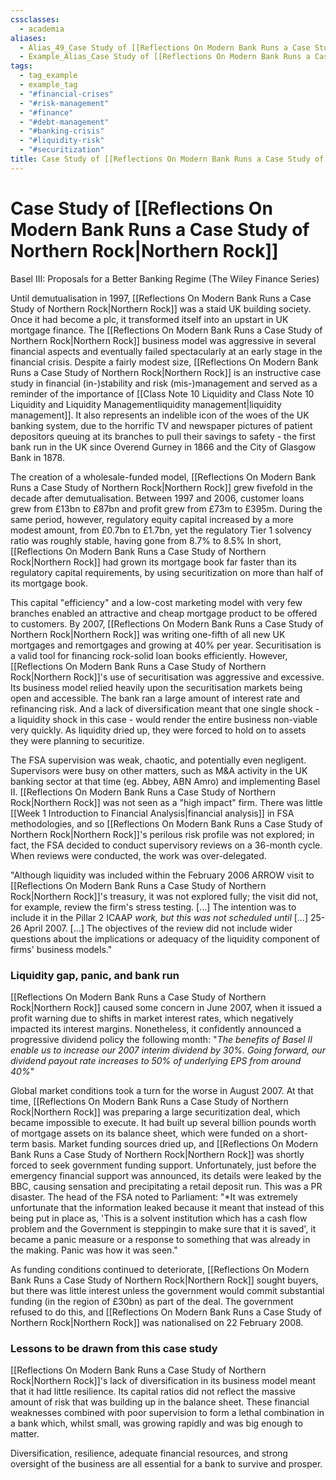 ```yaml
---
cssclasses:
  - academia
aliases:
  - Alias_49_Case Study of [[Reflections On Modern Bank Runs a Case Study of Northern Rock|Northern Rock]].md
  - Example_Alias_Case Study of [[Reflections On Modern Bank Runs a Case Study of Northern Rock|Northern Rock]]
tags:
  - tag_example
  - example_tag
  - "#financial-crises"
  - "#risk-management"
  - "#finance"
  - "#debt-management"
  - "#banking-crisis"
  - "#liquidity-risk"
  - "#securitization"
title: Case Study of [[Reflections On Modern Bank Runs a Case Study of Northern Rock|Northern Rock]]
---
```


# Case Study of [[Reflections On Modern Bank Runs a Case Study of Northern Rock|Northern Rock]]

Basel III: Proposals for a Better Banking Regime (The Wiley Finance Series)

Until demutualisation in 1997,  [[Reflections On Modern Bank Runs a Case Study of Northern Rock|Northern Rock]] was a staid UK building society. Once it had become a plc,  it transformed itself into an upstart in UK mortgage finance. The [[Reflections On Modern Bank Runs a Case Study of Northern Rock|Northern Rock]] business model was aggressive in several financial aspects and eventually failed spectacularly at an early stage in the financial crisis. Despite a fairly modest size,  [[Reflections On Modern Bank Runs a Case Study of Northern Rock|Northern Rock]] is an instructive case study in financial (in-)stability and risk (mis-)management and served as a reminder of the importance of [[Class Note 10 Liquidity and Class Note 10 Liquidity and Liquidity Managementliquidity management|liquidity management]]. It also represents an indelible icon of the woes of the UK banking system,  due to the horrific TV and newspaper pictures of patient depositors queuing at its branches to pull their savings to safety - the first bank run in the UK since Overend Gurney in 1866 and the City of Glasgow Bank in 1878.

The creation of a wholesale-funded model,  [[Reflections On Modern Bank Runs a Case Study of Northern Rock|Northern Rock]] grew fivefold in the decade after demutualisation. Between 1997 and 2006,  customer loans grew from £13bn to £87bn and profit grew from £73m to £395m. During the same period,  however,  regulatory equity capital increased by a more modest amount,  from £0.7bn to £1.7bn,  yet the regulatory Tier 1 solvency ratio was roughly stable,  having gone from 8.7% to 8.5% In short,  [[Reflections On Modern Bank Runs a Case Study of Northern Rock|Northern Rock]] had grown its mortgage book far faster than its regulatory capital requirements,  by using securitization on more than half of its mortgage book.

This capital "efficiency" and a low-cost marketing model with very few branches enabled an attractive and cheap mortgage product to be offered to customers. By 2007,  [[Reflections On Modern Bank Runs a Case Study of Northern Rock|Northern Rock]] was writing one-fifth of all new UK mortgages and remortgages and growing at 40% per year. Securitisation is a valid tool for financing rock-solid loan books efficiently. However,  [[Reflections On Modern Bank Runs a Case Study of Northern Rock|Northern Rock]]'s use of securitisation was aggressive and excessive. Its business model relied heavily upon the securitisation markets being open and accessible. The bank ran a large amount of interest rate and refinancing risk. And a lack of diversification meant that one single shock - a liquidity shock in this case - would render the entire business non-viable very quickly. As liquidity dried up,  they were forced to hold on to assets they were planning to securitize.

The FSA supervision was weak,  chaotic,  and potentially even negligent. Supervisors were busy on other matters,  such as M&A activity in the UK banking sector at that time (eg. Abbey,  ABN Amro) and implementing Basel II. [[Reflections On Modern Bank Runs a Case Study of Northern Rock|Northern Rock]] was not seen as a "high impact" firm. There was little [[Week 1 Introduction to Financial Analysis|financial analysis]] in FSA methodologies,  and so [[Reflections On Modern Bank Runs a Case Study of Northern Rock|Northern Rock]]'s perilous risk profile was not explored; in fact,  the FSA decided to conduct supervisory reviews on a 36-month cycle. When reviews were conducted,  the work was over-delegated.

"Although liquidity was included within the February 2006 ARROW visit to [[Reflections On Modern Bank Runs a Case Study of Northern Rock|Northern Rock]]'s treasury,  it was not explored fully; the visit did not,  for example,  review the firm's stress testing. […] The intention was to include it in the Pillar 2 ICAAP *work,  but this was not scheduled until* […] 25-26 April 2007. […] The objectives of the review did not include wider questions about the implications or adequacy of the liquidity component of firms' business models."

### Liquidity gap,  panic,  and bank run

[[Reflections On Modern Bank Runs a Case Study of Northern Rock|Northern Rock]] caused some concern in June 2007,  when it issued a profit warning due to shifts in market interest rates,  which negatively impacted its interest margins. Nonetheless,  it confidently announced a progressive dividend policy the following month: "*The benefits of Basel II enable us to increase our 2007 interim dividend by 30%. Going forward,  our dividend payout rate increases to 50% of underlying EPS from around 40%*"

Global market conditions took a turn for the worse in August 2007. At that time,  [[Reflections On Modern Bank Runs a Case Study of Northern Rock|Northern Rock]] was preparing a large securitization deal,  which became impossible to execute. It had built up several billion pounds worth of mortgage assets on its balance sheet,  which were funded on a short-term basis. Market funding sources dried up,  and [[Reflections On Modern Bank Runs a Case Study of Northern Rock|Northern Rock]] was shortly forced to seek government funding support. Unfortunately,  just before the emergency financial support was announced,  its details were leaked by the BBC,  causing sensation and precipitating a retail deposit run. This was a PR disaster. The head of the FSA noted to Parliament: "*It was extremely unfortunate that the information leaked because it meant that instead of this being put in place as,  'This is a solvent institution which has a cash flow problem and the Government is steppingin to make sure that it is saved',  it became a panic measure or a response to something that was already in the making. Panic was how it was seen."

As funding conditions continued to deteriorate,  [[Reflections On Modern Bank Runs a Case Study of Northern Rock|Northern Rock]] sought buyers,  but there was little interest unless the government would commit substantial funding (in the region of £30bn) as part of the deal. The government refused to do this,  and [[Reflections On Modern Bank Runs a Case Study of Northern Rock|Northern Rock]] was nationalised on 22 February 2008.

### Lessons to be drawn from this case study

[[Reflections On Modern Bank Runs a Case Study of Northern Rock|Northern Rock]]'s lack of diversification in its business model meant that it had little resilience. Its capital ratios did not reflect the massive amount of risk that was building up in the balance sheet. These financial weaknesses combined with poor supervision to form a lethal combination in a bank which,  whilst small,  was growing rapidly and was big enough to matter.

Diversification,  resilience,  adequate financial resources,  and strong oversight of the business are all essential for a bank to survive and prosper.